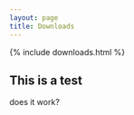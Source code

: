 ```yaml
---
layout: page
title: Downloads
---
```


{% include downloads.html %}

## This is a test

does it work?
